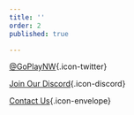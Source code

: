 ```yaml
---
title: ''
order: 2
published: true

---
```

[@GoPlayNW](https://twitter.com/GoPlayNW){.icon-twitter}

[Join Our Discord](https://discord.gg/AqhayGFexQ){.icon-discord}

[Contact Us](/contact-us){.icon-envelope}